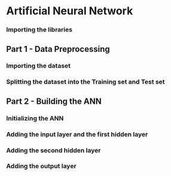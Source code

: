 # Artificial Neural Network

### Importing the libraries

## Part 1 - Data Preprocessing

### Importing the dataset

### Splitting the dataset into the Training set and Test set

## Part 2 - Building the ANN

### Initializing the ANN

### Adding the input layer and the first hidden layer

### Adding the second hidden layer

### Adding the output layer